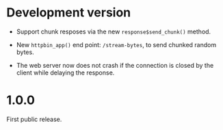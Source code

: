 
# Development version

* Support chunk resposes via the new `response$send_chunk()` method.

* New `httpbin_app()` end point: `/stream-bytes`, to send chunked
  random bytes.

* The web server now does not crash if the connection is closed by the
  client while delaying the response.

# 1.0.0

First public release.
